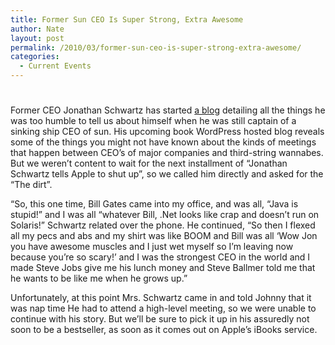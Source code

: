 ```yaml
---
title: Former Sun CEO Is Super Strong, Extra Awesome
author: Nate
layout: post
permalink: /2010/03/former-sun-ceo-is-super-strong-extra-awesome/
categories:
  - Current Events
---
```

# 

Former CEO Jonathan Schwartz has started [a blog][1] detailing all the things he was too humble to tell us about himself when he was still captain of a sinking ship CEO of sun. His upcoming book WordPress hosted blog reveals some of the things you might not have known about the kinds of meetings that happen between CEO’s of major companies and third-string wannabes. But we weren’t content to wait for the next installment of “Jonathan Schwartz tells Apple to shut up”, so we called him directly and asked for the “The dirt”. 

 [1]: http://jonathanischwartz.wordpress.com/

“So, this one time, Bill Gates came into my office, and was all, “Java is stupid!” and I was all “whatever Bill, .Net looks like crap and doesn’t run on Solaris!” Schwartz related over the phone. He continued, “So then I flexed all my pecs and abs and my shirt was like BOOM and Bill was all ‘Wow Jon you have awesome muscles and I just wet myself so I’m leaving now because you’re so scary!’ and I was the strongest CEO in the world and I made Steve Jobs give me his lunch money and Steve Ballmer told me that he wants to be like me when he grows up.”

Unfortunately, at this point Mrs. Schwartz came in and told Johnny that it was nap time He had to attend a high-level meeting, so we were unable to continue with his story. But we’ll be sure to pick it up in his assuredly not soon to be a bestseller, as soon as it comes out on Apple’s iBooks service.